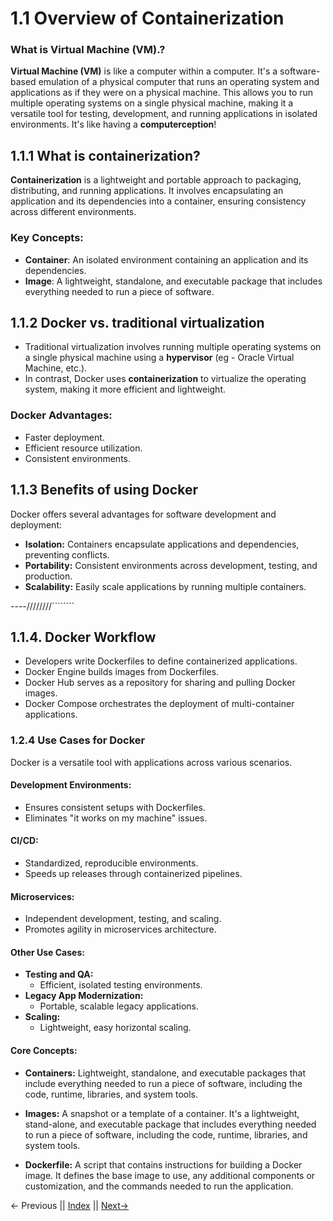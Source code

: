 # 1.1 Overview of Containerization

### What is Virtual Machine (VM).?

**Virtual Machine (VM)** is like a computer within a computer. It's a software-based emulation of a physical computer that runs an operating system and applications as if they were on a physical machine. This allows you to run multiple operating systems on a single physical machine, making it a versatile tool for testing, development, and running applications in isolated environments. It's like having a **computerception**!

## 1.1.1 What is containerization?

**Containerization** is a lightweight and portable approach to packaging, distributing, and running applications. It involves encapsulating an application and its dependencies into a container, ensuring consistency across different environments.

### Key Concepts:

- **Container**: An isolated environment containing an application and its dependencies.
- **Image**: A lightweight, standalone, and executable package that includes everything needed to run a piece of software.

## 1.1.2 Docker vs. traditional virtualization

- Traditional virtualization involves running multiple operating systems on a single physical machine using a **hypervisor** (eg - Oracle Virtual Machine, etc.).
- In contrast, Docker uses **containerization** to virtualize the operating system, making it more efficient and lightweight.

### Docker Advantages:

- Faster deployment.
- Efficient resource utilization.
- Consistent environments.

## 1.1.3 Benefits of using Docker

Docker offers several advantages for software development and deployment:

- **Isolation:** Containers encapsulate applications and dependencies, preventing conflicts.
- **Portability:** Consistent environments across development, testing, and production.
- **Scalability:** Easily scale applications by running multiple containers.

----////////````````

## 1.1.4. Docker Workflow

- Developers write Dockerfiles to define containerized applications.
- Docker Engine builds images from Dockerfiles.
- Docker Hub serves as a repository for sharing and pulling Docker images.
- Docker Compose orchestrates the deployment of multi-container applications.

### 1.2.4 Use Cases for Docker

Docker is a versatile tool with applications across various scenarios.

#### **Development Environments:**

- Ensures consistent setups with Dockerfiles.
- Eliminates "it works on my machine" issues.

#### **CI/CD:**

- Standardized, reproducible environments.
- Speeds up releases through containerized pipelines.

#### **Microservices:**

- Independent development, testing, and scaling.
- Promotes agility in microservices architecture.

#### **Other Use Cases:**

- **Testing and QA:**
  - Efficient, isolated testing environments.
- **Legacy App Modernization:**
  - Portable, scalable legacy applications.
- **Scaling:**
  - Lightweight, easy horizontal scaling.

#### Core Concepts:

- **Containers:** Lightweight, standalone, and executable packages that include everything needed to run a piece of software, including the code, runtime, libraries, and system tools.

- **Images:** A snapshot or a template of a container. It's a lightweight, stand-alone, and executable package that includes everything needed to run a piece of software, including the code, runtime, libraries, and system tools.

- **Dockerfile:** A script that contains instructions for building a Docker image. It defines the base image to use, any additional components or customization, and the commands needed to run the application.

← Previous || [Index](../README.md) || [Next→](./1.2_Installing_Docker_on_your_local_machine.md)
